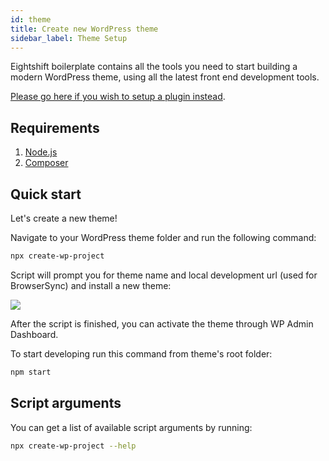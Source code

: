 ```yaml
---
id: theme
title: Create new WordPress theme
sidebar_label: Theme Setup
---
```


Eightshift boilerplate contains all the tools you need to start building a modern WordPress theme, using all the latest front end development tools.

[Please go here if you wish to setup a plugin instead](https://infinum.github.io/eightshift-docs/docs/plugin/).

## Requirements

1. [Node.js](https://nodejs.org/en/)
2. [Composer](https://getcomposer.org/)

## Quick start

Let's create a new theme!

Navigate to your WordPress theme folder and run the following command:

```bash
npx create-wp-project
```

Script will prompt you for theme name and local development url (used for BrowserSync) and install a new theme:

![](/eightshift-docs/img/setup.gif)

After the script is finished, you can activate the theme through WP Admin Dashboard.

To start developing run this command from theme's root folder:

```bash
npm start
```

## Script arguments

You can get a list of available script arguments by running:

```bash
npx create-wp-project --help
```
